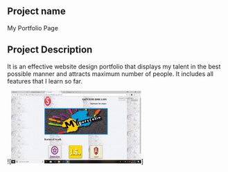 ## Project name

My Portfolio Page

## Project Description

It is an effective website design portfolio that displays my talent in the best possible manner and attracts maximum number of people. It includes all features that I learn so far.

![<img src="Screenshot (7).png" width = "300px">]


